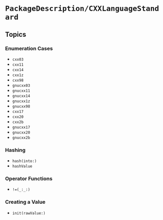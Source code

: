 # ``PackageDescription/CXXLanguageStandard``

## Topics

### Enumeration Cases

- ``cxx03``
- ``cxx11``
- ``cxx14``
- ``cxx1z``
- ``cxx98``
- ``gnucxx03``
- ``gnucxx11``
- ``gnucxx14``
- ``gnucxx1z``
- ``gnucxx98``
- ``cxx17``
- ``cxx20``
- ``cxx2b``
- ``gnucxx17``
- ``gnucxx20``
- ``gnucxx2b``

### Hashing

- ``hash(into:)``
- ``hashValue``

### Operator Functions

- ``!=(_:_:)``

### Creating a Value

- ``init(rawValue:)``
